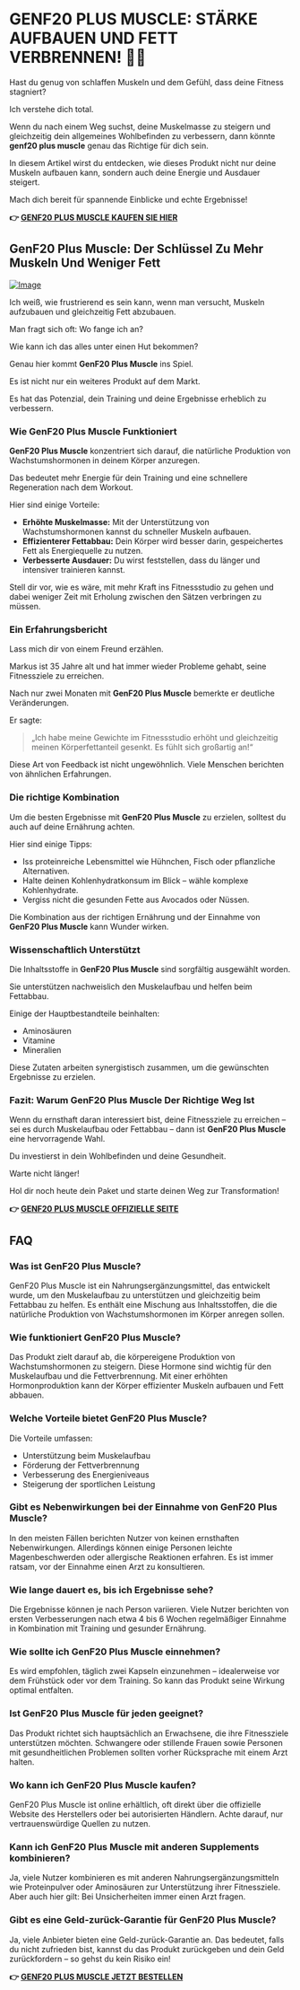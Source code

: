 # GENF20 PLUS MUSCLE: STÄRKE AUFBAUEN UND FETT VERBRENNEN! 💪🔥

Hast du genug von schlaffen Muskeln und dem Gefühl, dass deine Fitness stagniert? 

Ich verstehe dich total. 

Wenn du nach einem Weg suchst, deine Muskelmasse zu steigern und gleichzeitig dein allgemeines Wohlbefinden zu verbessern, dann könnte **genf20 plus muscle** genau das Richtige für dich sein. 

In diesem Artikel wirst du entdecken, wie dieses Produkt nicht nur deine Muskeln aufbauen kann, sondern auch deine Energie und Ausdauer steigert. 

Mach dich bereit für spannende Einblicke und echte Ergebnisse!



**👉 [GENF20 PLUS MUSCLE KAUFEN SIE HIER](https://gchaffi.com/nHocbTyN)**

## GenF20 Plus Muscle: Der Schlüssel Zu Mehr Muskeln Und Weniger Fett

[![Image](https://www2.sellhealth.com/166/genf20_muscle_1_1.jpg)](https://gchaffi.com/nHocbTyN)

Ich weiß, wie frustrierend es sein kann, wenn man versucht, Muskeln aufzubauen und gleichzeitig Fett abzubauen. 

Man fragt sich oft: Wo fange ich an? 

Wie kann ich das alles unter einen Hut bekommen? 

Genau hier kommt **GenF20 Plus Muscle** ins Spiel. 

Es ist nicht nur ein weiteres Produkt auf dem Markt. 

Es hat das Potenzial, dein Training und deine Ergebnisse erheblich zu verbessern.

### Wie GenF20 Plus Muscle Funktioniert

**GenF20 Plus Muscle** konzentriert sich darauf, die natürliche Produktion von Wachstumshormonen in deinem Körper anzuregen. 

Das bedeutet mehr Energie für dein Training und eine schnellere Regeneration nach dem Workout.

Hier sind einige Vorteile:

- **Erhöhte Muskelmasse:** Mit der Unterstützung von Wachstumshormonen kannst du schneller Muskeln aufbauen.
- **Effizienterer Fettabbau:** Dein Körper wird besser darin, gespeichertes Fett als Energiequelle zu nutzen.
- **Verbesserte Ausdauer:** Du wirst feststellen, dass du länger und intensiver trainieren kannst.

Stell dir vor, wie es wäre, mit mehr Kraft ins Fitnessstudio zu gehen und dabei weniger Zeit mit Erholung zwischen den Sätzen verbringen zu müssen.

### Ein Erfahrungsbericht

Lass mich dir von einem Freund erzählen. 

Markus ist 35 Jahre alt und hat immer wieder Probleme gehabt, seine Fitnessziele zu erreichen.

Nach nur zwei Monaten mit **GenF20 Plus Muscle** bemerkte er deutliche Veränderungen. 

Er sagte:

> „Ich habe meine Gewichte im Fitnessstudio erhöht und gleichzeitig meinen Körperfettanteil gesenkt. Es fühlt sich großartig an!“

Diese Art von Feedback ist nicht ungewöhnlich. Viele Menschen berichten von ähnlichen Erfahrungen.

### Die richtige Kombination

Um die besten Ergebnisse mit **GenF20 Plus Muscle** zu erzielen, solltest du auch auf deine Ernährung achten.

Hier sind einige Tipps:

- Iss proteinreiche Lebensmittel wie Hühnchen, Fisch oder pflanzliche Alternativen.
- Halte deinen Kohlenhydratkonsum im Blick – wähle komplexe Kohlenhydrate.
- Vergiss nicht die gesunden Fette aus Avocados oder Nüssen.

Die Kombination aus der richtigen Ernährung und der Einnahme von **GenF20 Plus Muscle** kann Wunder wirken.

### Wissenschaftlich Unterstützt

Die Inhaltsstoffe in **GenF20 Plus Muscle** sind sorgfältig ausgewählt worden. 

Sie unterstützen nachweislich den Muskelaufbau und helfen beim Fettabbau.

Einige der Hauptbestandteile beinhalten:

- Aminosäuren
- Vitamine
- Mineralien

Diese Zutaten arbeiten synergistisch zusammen, um die gewünschten Ergebnisse zu erzielen.

### Fazit: Warum GenF20 Plus Muscle Der Richtige Weg Ist

Wenn du ernsthaft daran interessiert bist, deine Fitnessziele zu erreichen – sei es durch Muskelaufbau oder Fettabbau – dann ist **GenF20 Plus Muscle** eine hervorragende Wahl.

Du investierst in dein Wohlbefinden und deine Gesundheit. 

Warte nicht länger!

Hol dir noch heute dein Paket und starte deinen Weg zur Transformation!



**👉 [GENF20 PLUS MUSCLE OFFIZIELLE SEITE](https://gchaffi.com/nHocbTyN)**

## FAQ

### Was ist GenF20 Plus Muscle?

GenF20 Plus Muscle ist ein Nahrungsergänzungsmittel, das entwickelt wurde, um den Muskelaufbau zu unterstützen und gleichzeitig beim Fettabbau zu helfen. Es enthält eine Mischung aus Inhaltsstoffen, die die natürliche Produktion von Wachstumshormonen im Körper anregen sollen.

### Wie funktioniert GenF20 Plus Muscle?

Das Produkt zielt darauf ab, die körpereigene Produktion von Wachstumshormonen zu steigern. Diese Hormone sind wichtig für den Muskelaufbau und die Fettverbrennung. Mit einer erhöhten Hormonproduktion kann der Körper effizienter Muskeln aufbauen und Fett abbauen.

### Welche Vorteile bietet GenF20 Plus Muscle?

Die Vorteile umfassen:
- Unterstützung beim Muskelaufbau
- Förderung der Fettverbrennung
- Verbesserung des Energieniveaus
- Steigerung der sportlichen Leistung

### Gibt es Nebenwirkungen bei der Einnahme von GenF20 Plus Muscle?

In den meisten Fällen berichten Nutzer von keinen ernsthaften Nebenwirkungen. Allerdings können einige Personen leichte Magenbeschwerden oder allergische Reaktionen erfahren. Es ist immer ratsam, vor der Einnahme einen Arzt zu konsultieren.

### Wie lange dauert es, bis ich Ergebnisse sehe?

Die Ergebnisse können je nach Person variieren. Viele Nutzer berichten von ersten Verbesserungen nach etwa 4 bis 6 Wochen regelmäßiger Einnahme in Kombination mit Training und gesunder Ernährung.

### Wie sollte ich GenF20 Plus Muscle einnehmen?

Es wird empfohlen, täglich zwei Kapseln einzunehmen – idealerweise vor dem Frühstück oder vor dem Training. So kann das Produkt seine Wirkung optimal entfalten.

### Ist GenF20 Plus Muscle für jeden geeignet?

Das Produkt richtet sich hauptsächlich an Erwachsene, die ihre Fitnessziele unterstützen möchten. Schwangere oder stillende Frauen sowie Personen mit gesundheitlichen Problemen sollten vorher Rücksprache mit einem Arzt halten.

### Wo kann ich GenF20 Plus Muscle kaufen?

GenF20 Plus Muscle ist online erhältlich, oft direkt über die offizielle Website des Herstellers oder bei autorisierten Händlern. Achte darauf, nur vertrauenswürdige Quellen zu nutzen.

### Kann ich GenF20 Plus Muscle mit anderen Supplements kombinieren?

Ja, viele Nutzer kombinieren es mit anderen Nahrungsergänzungsmitteln wie Proteinpulver oder Aminosäuren zur Unterstützung ihrer Fitnessziele. Aber auch hier gilt: Bei Unsicherheiten immer einen Arzt fragen.

### Gibt es eine Geld-zurück-Garantie für GenF20 Plus Muscle?

Ja, viele Anbieter bieten eine Geld-zurück-Garantie an. Das bedeutet, falls du nicht zufrieden bist, kannst du das Produkt zurückgeben und dein Geld zurückfordern – so gehst du kein Risiko ein!



**👉 [GENF20 PLUS MUSCLE JETZT BESTELLEN](https://gchaffi.com/nHocbTyN)**